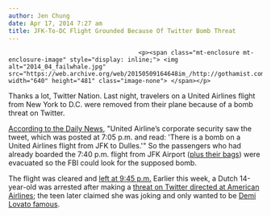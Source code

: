 ```yaml
---
author: Jen Chung
date: Apr 17, 2014 7:27 am
title: JFK-To-DC Flight Grounded Because Of Twitter Bomb Threat
---
```


	
										<p><span class="mt-enclosure mt-enclosure-image" style="display: inline;"> <img alt="2014_04_failwhale.jpg" src="https://web.archive.org/web/20150509164648im_/http://gothamist.com/attachments/jen/2014_04_failwhale.jpg" width="640" height="481" class="image-none"> </span></p>

<p>Thanks a lot, Twitter Nation. Last night, travelers on a United Airlines flight from New York to D.C. were removed from their plane because of a bomb threat on Twitter.</p>

<p><a href="https://web.archive.org/web/20150509164648/http://www.nydailynews.com/new-york/jfk-flight-grounded-bomb-threat-twitter-article-1.1759106">According to the Daily News</a>, &quot;United Airline&#x2019;s corporate security saw the tweet, which was posted at 7:05 p.m. and read: &apos;There is a bomb on a United Airlines flight from JFK to Dulles.&apos;&quot; So the passengers who had already boarded the 7:40 p.m. flight from JFK Airport (<a href="https://web.archive.org/web/20150509164648/http://www.nbcnewyork.com/news/local/JFK-Airport-Bomb-Threat-Plane-Cleared-FBI-Port-Authority-255603301.html">plus their bags</a>) were evacuated so the FBI could look for the supposed bomb. </p>

<p>The flight was cleared and <a href="https://web.archive.org/web/20150509164648/http://nypost.com/2014/04/16/plane-evacuated-after-bomb-threat-on-twitter/">left at 9:45 p.m.</a> Earlier this week, a Dutch 14-year-old was arrested after making a <a href="https://web.archive.org/web/20150509164648/http://www.cnn.com/2014/04/14/travel/dutch-teen-arrest-american-airlines-terror-threat-tweet/">threat on Twitter directed at American Airlines</a>; the teen later claimed she was joking and only wanted to be <a href="https://web.archive.org/web/20150509164648/http://www.washingtonpost.com/blogs/compost/wp/2014/04/14/teenager-who-tweeted-threats-to-american-airlines-is-now-in-custody/">Demi Lovato famous</a>.</p>					
										
									
				